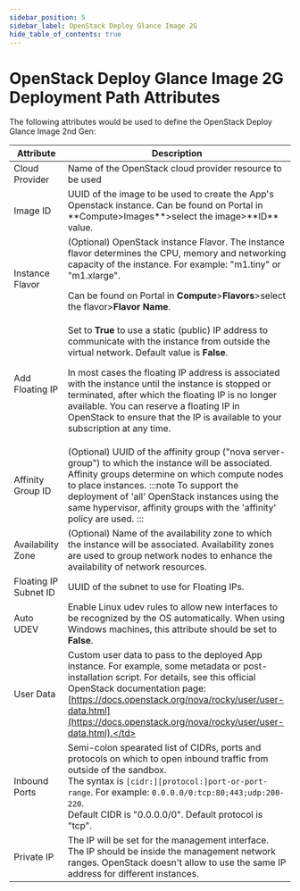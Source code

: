 ```yaml
---
sidebar_position: 5
sidebar_label: OpenStack Deploy Glance Image 2G
hide_table_of_contents: true
---
```


# OpenStack Deploy Glance Image 2G Deployment Path Attributes

The following attributes would be used to define the OpenStack Deploy Glance Image 2nd Gen:

<table>
    <thead>
        <th>Attribute</th>
        <th>Description</th>
    </thead>
    <tbody>
        <tr>
            <td>Cloud Provider</td>
            <td>Name of the OpenStack cloud provider resource to be used</td>
        </tr>
        <tr>
            <td>Image ID</td>
            <td>UUID of the image to be used to create the App's Openstack instance. Can be found on Portal in **Compute>Images**>select the image>**ID** value.</td>
        </tr>
        <tr>
            <td>Instance Flavor</td>
            <td>
            (Optional) OpenStack instance Flavor. The instance flavor determines the CPU, memory and networking capacity of the instance. For example: "m1.tiny" or "m1.xlarge".

Can be found on Portal in **Compute**>**Flavors**>select the flavor>**Flavor Name**.
            </td>
        </tr>
        <tr>
            <td>Add Floating IP</td>
            <td>
            Set to **True** to use a static (public) IP address to communicate with the instance from outside the virtual network. Default value is **False**.

In most cases the floating IP address is associated with the instance until the instance is stopped or terminated, after which the floating IP is no longer available. You can reserve a floating IP in OpenStack to ensure that the IP is available to your subscription at any time.
            </td>
        </tr>
        <tr>
            <td>Affinity Group ID</td>
            <td>
            (Optional) UUID of the affinity group ("nova server-group") to which the instance will be associated. Affinity groups determine on which compute nodes to place instances.
:::note
To support the deployment of 'all' OpenStack instances using the same hypervisor, affinity groups with the 'affinity' policy are used.
:::
            </td>
        </tr>
        <tr>
            <td>Availability Zone</td>
            <td>(Optional) Name of the availability zone to which the instance will be associated. Availability zones are used to group network nodes to enhance the availability of network resources.</td>
        </tr>
        <tr>
            <td>Floating IP Subnet ID</td>
            <td>UUID of the subnet to use for Floating IPs.</td>
        </tr>
        <tr>
            <td>Auto UDEV</td>
            <td>Enable Linux udev rules to allow new interfaces to be recognized by the OS automatically. When using Windows machines, this attribute should be set to **False**.</td>
        </tr>
        <tr>
            <td>User Data</td>
            <td>Custom user data to pass to the deployed App instance. For example, some metadata or post-installation script. For details, see this official OpenStack documentation page: [https://docs.openstack.org/nova/rocky/user/user-data.html](https://docs.openstack.org/nova/rocky/user/user-data.html).</td>
        </tr>
        <tr>
            <td>Inbound Ports</td>
            <td>
            Semi-colon spearated list of CIDRs, ports and protocols on which to open inbound traffic from outside of the sandbox.  
The syntax is `[cidr:][protocol:]port-or-port-range`. For example: `0.0.0.0/0:tcp:80;443;udp:200-220`.  
Default CIDR is "0.0.0.0/0". Default protocol is "tcp".
            </td>
        </tr>
        <tr>
            <td>Private IP</td>
            <td>The IP will be set for the management interface. The IP should be inside the management network ranges. OpenStack doesn't allow to use the same IP address for different instances.</td>
        </tr>
    </tbody>
</table>